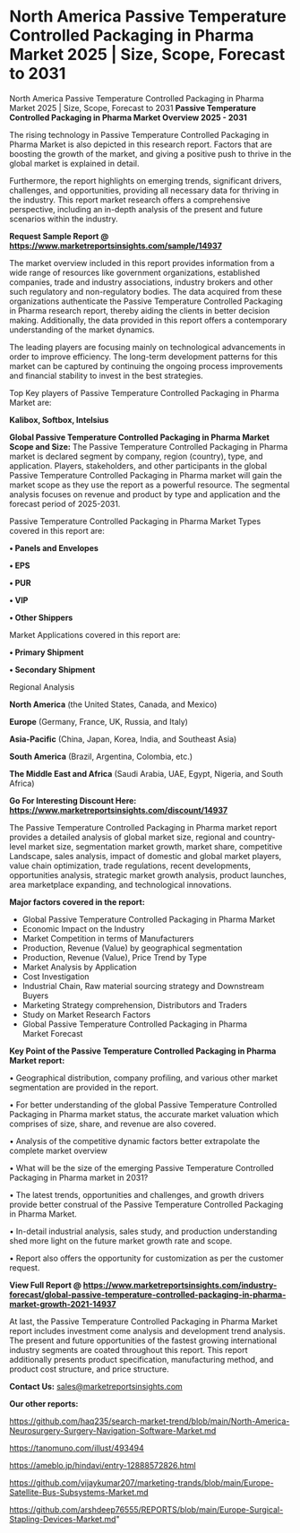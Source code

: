 # North America Passive Temperature Controlled Packaging in Pharma Market 2025 | Size, Scope, Forecast to 2031
North America Passive Temperature Controlled Packaging in Pharma Market 2025 | Size, Scope, Forecast to 2031
<Strong> Passive Temperature Controlled Packaging in Pharma Market Overview 2025 - 2031</strong>

The rising technology in Passive Temperature Controlled Packaging in Pharma Market is also depicted in this research report. Factors that are boosting the growth of the market, and giving a positive push to thrive in the global market is explained in detail.

Furthermore, the report highlights on emerging trends, significant drivers, challenges, and opportunities, providing all necessary data for thriving in the industry. This report market research offers a comprehensive perspective, including an in-depth analysis of the present and future scenarios within the industry.

<strong>Request Sample Report @ <a href=https://www.marketreportsinsights.com/sample/14937>https://www.marketreportsinsights.com/sample/14937</a></strong>

The market overview included in this report provides information from a wide range of resources like government organizations, established companies, trade and industry associations, industry brokers and other such regulatory and non-regulatory bodies. The data acquired from these organizations authenticate the Passive Temperature Controlled Packaging in Pharma research report, thereby aiding the clients in better decision making. Additionally, the data provided in this report offers a contemporary understanding of the market dynamics.

The leading players are focusing mainly on technological advancements in order to improve efficiency. The long-term development patterns for this market can be captured by continuing the ongoing process improvements and financial stability to invest in the best strategies.

Top Key players of Passive Temperature Controlled Packaging in Pharma Market are:

<strong>Kalibox, Softbox, Intelsius</strong>

<strong><b>Global Passive Temperature Controlled Packaging in Pharma Market Scope and Size:</b></strong>
The Passive Temperature Controlled Packaging in Pharma market is declared segment by company, region (country), type, and application. Players, stakeholders, and other participants in the global Passive Temperature Controlled Packaging in Pharma market will gain the market scope as they use the report as a powerful resource. The segmental analysis focuses on revenue and product by type and application and the forecast period of 2025-2031.

Passive Temperature Controlled Packaging in Pharma Market Types covered in this report are:

<strong>• Panels and Envelopes

• EPS

• PUR

• VIP

• Other Shippers</strong>

Market Applications covered in this report are:

<strong>• Primary Shipment

• Secondary Shipment</strong> 

Regional Analysis

<strong>North America</strong> (the United States, Canada, and Mexico)

<strong>Europe</strong> (Germany, France, UK, Russia, and Italy)

<strong>Asia-Pacific</strong> (China, Japan, Korea, India, and Southeast Asia)

<strong>South America</strong> (Brazil, Argentina, Colombia, etc.)

<strong>The Middle East and Africa</strong> (Saudi Arabia, UAE, Egypt, Nigeria, and South Africa)

<strong>Go For Interesting Discount Here: <a href=https://www.marketreportsinsights.com/discount/14937>https://www.marketreportsinsights.com/discount/14937</a></strong>

The Passive Temperature Controlled Packaging in Pharma market report provides a detailed analysis of global market size, regional and country-level market size, segmentation market growth, market share, competitive Landscape, sales analysis, impact of domestic and global market players, value chain optimization, trade regulations, recent developments, opportunities analysis, strategic market growth analysis, product launches, area marketplace expanding, and technological innovations.

<strong><b>Major factors covered in the report:</b></strong>
<ul>
  <li>Global Passive Temperature Controlled Packaging in Pharma Market </li>
  <li>Economic Impact on the Industry</li>
  <li>Market Competition in terms of Manufacturers</li>
  <li>Production, Revenue (Value) by geographical segmentation</li>
  <li>Production, Revenue (Value), Price Trend by Type</li>
  <li>Market Analysis by Application</li>
  <li>Cost Investigation</li>
  <li>Industrial Chain, Raw material sourcing strategy and Downstream Buyers</li>
  <li>Marketing Strategy comprehension, Distributors and Traders</li>
  <li>Study on Market Research Factors</li>
  <li>Global Passive Temperature Controlled Packaging in Pharma Market Forecast</li>
</ul>

<strong><b>Key Point of the Passive Temperature Controlled Packaging in Pharma Market report:</b></strong>

• Geographical distribution, company profiling, and various other market segmentation are provided in the report.

• For better understanding of the global Passive Temperature Controlled Packaging in Pharma market status, the accurate market valuation which comprises of size, share, and revenue are also covered.

• Analysis of the competitive dynamic factors better extrapolate the complete market overview

• What will be the size of the emerging Passive Temperature Controlled Packaging in Pharma market in 2031?

• The latest trends, opportunities and challenges, and growth drivers provide better construal of the Passive Temperature Controlled Packaging in Pharma Market.

• In-detail industrial analysis, sales study, and production understanding shed more light on the future market growth rate and scope.

• Report also offers the opportunity for customization as per the customer request.

<strong><b>View Full Report @ <a href=https://www.marketreportsinsights.com/industry-forecast/global-passive-temperature-controlled-packaging-in-pharma-market-growth-2021-14937>https://www.marketreportsinsights.com/industry-forecast/global-passive-temperature-controlled-packaging-in-pharma-market-growth-2021-14937</a></b></strong>


At last, the Passive Temperature Controlled Packaging in Pharma Market report includes investment come analysis and development trend analysis. The present and future opportunities of the fastest growing international industry segments are coated throughout this report. This report additionally presents product specification, manufacturing method, and product cost structure, and price structure.

<strong>Contact Us:</strong>
sales@marketreportsinsights.com

<strong>Our other reports:</strong>

<a href=https://github.com/haq235/search-market-trend/blob/main/North-America-Neurosurgery-Surgery-Navigation-Software-Market.md>https://github.com/haq235/search-market-trend/blob/main/North-America-Neurosurgery-Surgery-Navigation-Software-Market.md</a>

<a href=https://tanomuno.com/illust/493494>https://tanomuno.com/illust/493494</a>

<a href=https://ameblo.jp/hindavi/entry-12888572826.html>https://ameblo.jp/hindavi/entry-12888572826.html</a>

<a href=https://github.com/vijaykumar207/marketing-trands/blob/main/Europe-Satellite-Bus-Subsystems-Market.md>https://github.com/vijaykumar207/marketing-trands/blob/main/Europe-Satellite-Bus-Subsystems-Market.md</a>

<a href=https://github.com/arshdeep76555/REPORTS/blob/main/Europe-Surgical-Stapling-Devices-Market.md>https://github.com/arshdeep76555/REPORTS/blob/main/Europe-Surgical-Stapling-Devices-Market.md</a>"
